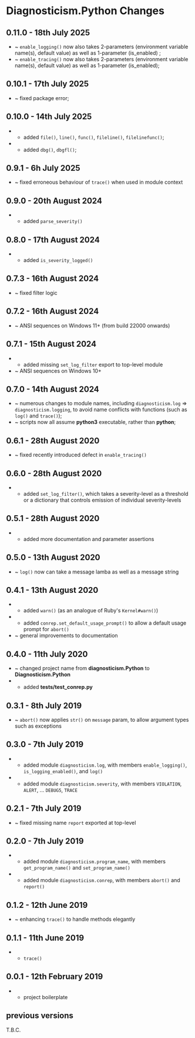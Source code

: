 # **Diagnosticism.Python** Changes

## 0.11.0 - 18th July 2025

* ~ `enable_logging()` now also takes 2-parameters (environment variable name(s), default value) as well as 1-parameter (is_enabled) ;
* ~ `enable_tracing()` now also takes 2-parameters (environment variable name(s), default value) as well as 1-parameter (is_enabled);


## 0.10.1 - 17th July 2025

* ~ fixed package error;


## 0.10.0 - 14th July 2025

* + added `file()`, `line()`, `func()`, `fileline()`, `filelinefunc()`;
* + added `dbg()`, `dbgfl()`;


## 0.9.1 - 6h July 2025

* ~ fixed erroneous behaviour of `trace()` when used in module context


## 0.9.0 - 20th August 2024

* + added `parse_severity()`


## 0.8.0 - 17th August 2024

* + added `is_severity_logged()`


## 0.7.3 - 16th August 2024

* ~ fixed filter logic


## 0.7.2 - 16th August 2024

* ~ ANSI sequences on Windows 11+ (from build 22000 onwards)


## 0.7.1 - 15th August 2024

* + added missing `set_log_filter` export to top-level module
* ~ ANSI sequences on Windows 10+


## 0.7.0 - 14th August 2024

* ~ numerous changes to module names, including `diagnosticism.log` => `diagnosticism.logging`, to avoid name conflicts with functions (such as `log()` and `trace()`);
* ~ scripts now all assume **python3** executable, rather than **python**;


## 0.6.1 - 28th August 2020

* ~ fixed recently introduced defect in ``enable_tracing()``


## 0.6.0 - 28th August 2020

* + added ``set_log_filter()``, which takes a severity-level as a threshold or a dictionary that controls emission of individual severity-levels


## 0.5.1 - 28th August 2020

* + added more documentation and parameter assertions


## 0.5.0 - 13th August 2020

* ~ ``log()`` now can take a message lamba as well as a message string


## 0.4.1 - 13th August 2020

* + added ``warn()`` (as an analogue of Ruby's ``Kernel#warn()``)
* + added ``conrep.set_default_usage_prompt()`` to allow a default usage prompt for ``abort()``
* ~ general improvements to documentation


## 0.4.0 - 11th July 2020

* ~ changed project name from **diagnosticism.Python** to **Diagnosticism.Python**
* + added **tests/test_conrep.py**


## 0.3.1 - 8th July 2019

* ~ ``abort()`` now applies ``str()`` on ``message`` param, to allow argument types such as exceptions


## 0.3.0 - 7th July 2019

* + added module ``diagnosticism.log``, with members ``enable_logging()``, ``is_logging_enabled()``, and ``log()``
* + added module ``diagnosticism.severity``, with members ``VIOLATION``, ``ALERT``, ... ``DEBUG5``, ``TRACE``


## 0.2.1 - 7th July 2019

* ~ fixed missing name ``report`` exported at top-level


## 0.2.0 - 7th July 2019

* + added module ``diagnosticism.program_name``, with members ``get_program_name()`` and ``set_program_name()``
* + added module ``diagnosticism.conrep``, with members ``abort()`` and ``report()``


## 0.1.2 - 12th June 2019

* ~ enhancing ``trace()`` to handle methods elegantly


## 0.1.1 - 11th June 2019

* + ``trace()``


## 0.0.1 - 12th February 2019

* + project boilerplate


## previous versions

T.B.C.

